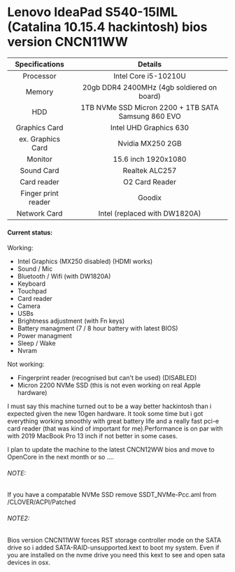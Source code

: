 # Lenovo IdeaPad S540-15IML (Catalina 10.15.4 hackintosh) bios version CNCN11WW

| Specifications | Details |
|:-: |:-: |
| Processor | Intel Core i5-10210U  |
| Memory | 20gb DDR4 2400MHz (4gb soldiered on board) |
| HDD | 1TB NVMe SSD Micron 2200 + 1TB SATA Samsung 860 EVO |
| Graphics Card | Intel UHD Graphics 630|
| ex. Graphics Card |  Nvidia MX250 2GB |
| Monitor | 15.6 inch 1920x1080 |
| Sound Card | Realtek ALC257 |
| Card reader | O2 Card Reader |
| Finger print reader | Goodix |
| Network Card | Intel (replaced with DW1820A) |

#### Current status:
Working:
- Intel Graphics (MX250 disabled) (HDMI works)
- Sound / Mic 
- Bluetooth / Wifi (with DW1820A)
- Keyboard
- Touchpad 
- Card reader
- Camera
- USBs
- Brightness adjustment (with Fn keys)
- Battery managment (7 / 8 hour battery with latest BIOS)
- Power managment
- Sleep / Wake
- Nvram

Not working:
- Fingerprint reader (recognised but can't be used) (DISABLED)
- Micron 2200 NVMe SSD (this is not even working on real Apple hardware)

I must say this machine turned out to be a way better hackintosh than i expected given the new 10gen hardware. It took some time but i got everything working smoothly with great battery life and a really fast pci-e card reader (that was kind of important for me).Performance is on par with with 2019 MacBook Pro 13 inch if not better in some cases. 

I plan to update the machine to the latest CNCN12WW bios and move to OpenCore in the next month or so ....

###### NOTE: 
If you have a compatable NVMe SSD remove SSDT_NVMe-Pcc.aml from /CLOVER/ACPI/Patched
###### NOTE2: 
Bios version CNCN11WW forces RST storage controller mode on the SATA drive so i added SATA-RAID-unsupported.kext to boot my system. Even if you are installed on the nvme drive you need this kext to see and open sata devices in osx.
